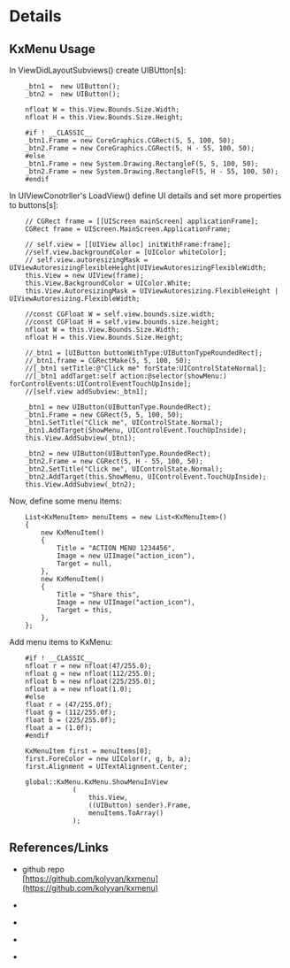 # Details

## KxMenu Usage

In ViewDidLayoutSubviews() create UIBUtton[s]:


		_btn1 =  new UIButton();
		_btn2 =  new UIButton();

		nfloat W = this.View.Bounds.Size.Width;
	    nfloat H = this.View.Bounds.Size.Height;

	    #if ! __CLASSIC__
	    _btn1.Frame = new CoreGraphics.CGRect(5, 5, 100, 50);
		_btn2.Frame = new CoreGraphics.CGRect(5, H - 55, 100, 50);
		#else
		_btn1.Frame = new System.Drawing.RectangleF(5, 5, 100, 50);
		_btn2.Frame = new System.Drawing.RectangleF(5, H - 55, 100, 50);
		#endif

In UIViewConotrller's LoadView() define UI details and set more properties to 
buttons[s]:

		// CGRect frame = [[UIScreen mainScreen] applicationFrame];
		CGRect frame = UIScreen.MainScreen.ApplicationFrame;

	    // self.view = [[UIView alloc] initWithFrame:frame];
		//self.view.backgroundColor = [UIColor whiteColor];
		// self.view.autoresizingMask = UIViewAutoresizingFlexibleHeight|UIViewAutoresizingFlexibleWidth;
	    this.View = new UIView(frame);
	    this.View.BackgroundColor = UIColor.White;
		this.View.AutoresizingMask = UIViewAutoresizing.FlexibleHeight | UIViewAutoresizing.FlexibleWidth;

	    //const CGFloat W = self.view.bounds.size.width;
	    //const CGFloat H = self.view.bounds.size.height;
		nfloat W = this.View.Bounds.Size.Width;
		nfloat H = this.View.Bounds.Size.Height;

	    //_btn1 = [UIButton buttonWithType:UIButtonTypeRoundedRect];
	    //_btn1.frame = CGRectMake(5, 5, 100, 50);
	    //[_btn1 setTitle:@"Click me" forState:UIControlStateNormal];
	    //[_btn1 addTarget:self action:@selector(showMenu:) forControlEvents:UIControlEventTouchUpInside];
	    //[self.view addSubview:_btn1];

	    _btn1 = new UIButton(UIButtonType.RoundedRect);
	    _btn1.Frame = new CGRect(5, 5, 100, 50);
	    _btn1.SetTitle("Click me", UIControlState.Normal);
	    _btn1.AddTarget(ShowMenu, UIControlEvent.TouchUpInside);
	    this.View.AddSubview(_btn1);

		_btn2 = new UIButton(UIButtonType.RoundedRect);
	    _btn2.Frame = new CGRect(5, H - 55, 100, 50);
	    _btn2.SetTitle("Click me", UIControlState.Normal);
	    _btn2.AddTarget(this.ShowMenu, UIControlEvent.TouchUpInside);
	    this.View.AddSubview(_btn2);

Now, define some menu items:

		List<KxMenuItem> menuItems = new List<KxMenuItem>()
		{
			new KxMenuItem()
			{
				Title = "ACTION MENU 1234456",
				Image = new UIImage("action_icon"),
				Target = null,
			},
			new KxMenuItem()
			{
				Title = "Share this",
				Image = new UIImage("action_icon"),
				Target = this,
			},
		};

Add menu items to KxMenu:

		#if ! __CLASSIC__
		nfloat r = new nfloat(47/255.0);
		nfloat g = new nfloat(112/255.0);
		nfloat b = new nfloat(225/255.0);
        nfloat a = new nfloat(1.0);
		#else
		float r = (47/255.0f);
		float g = (112/255.0f);
		float b = (225/255.0f);
        float a = (1.0f);
		#endif

		KxMenuItem first = menuItems[0];
		first.ForeColor = new UIColor(r, g, b, a);
		first.Alignment	= UITextAlignment.Center;

		global::KxMenu.KxMenu.ShowMenuInView
					(
						this.View, 
						((UIButton) sender).Frame, 
						menuItems.ToArray()
					);



 
## References/Links

*	github repo		
	[https://github.com/kolyvan/kxmenu](https://github.com/kolyvan/kxmenu)
*	[]()		
	
*	[]()
*	[]()


*	[]()


